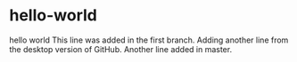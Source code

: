 # hello-world
hello world
This line was added in the first branch.
Adding another line from the desktop version of GitHub.
Another line added in master.
